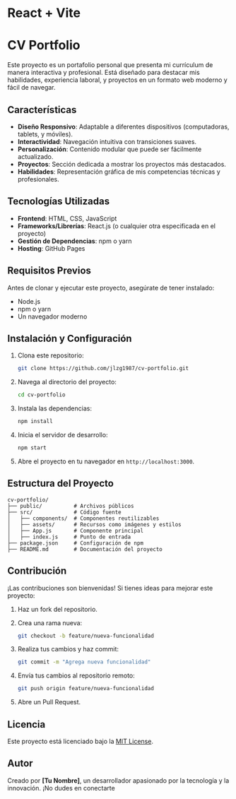 # React + Vite

# CV Portfolio

Este proyecto es un portafolio personal que presenta mi currículum de manera interactiva y profesional. Está diseñado para destacar mis habilidades, experiencia laboral, y proyectos en un formato web moderno y fácil de navegar.

## Características

- **Diseño Responsivo**: Adaptable a diferentes dispositivos (computadoras, tablets, y móviles).
- **Interactividad**: Navegación intuitiva con transiciones suaves.
- **Personalización**: Contenido modular que puede ser fácilmente actualizado.
- **Proyectos**: Sección dedicada a mostrar los proyectos más destacados.
- **Habilidades**: Representación gráfica de mis competencias técnicas y profesionales.

## Tecnologías Utilizadas

- **Frontend**: HTML, CSS, JavaScript
- **Frameworks/Librerías**: React.js (o cualquier otra especificada en el proyecto)
- **Gestión de Dependencias**: npm o yarn
- **Hosting**: GitHub Pages

## Requisitos Previos

Antes de clonar y ejecutar este proyecto, asegúrate de tener instalado:

- Node.js
- npm o yarn
- Un navegador moderno

## Instalación y Configuración

1. Clona este repositorio:

   ```bash
   git clone https://github.com/jlzg1987/cv-portfolio.git
   ```

2. Navega al directorio del proyecto:

   ```bash
   cd cv-portfolio
   ```

3. Instala las dependencias:

   ```bash
   npm install
   ```

4. Inicia el servidor de desarrollo:

   ```bash
   npm start
   ```

5. Abre el proyecto en tu navegador en `http://localhost:3000`.

## Estructura del Proyecto

```plaintext
cv-portfolio/
├── public/          # Archivos públicos
├── src/             # Código fuente
│   ├── components/  # Componentes reutilizables
│   ├── assets/      # Recursos como imágenes y estilos
│   ├── App.js       # Componente principal
│   ├── index.js     # Punto de entrada
├── package.json     # Configuración de npm
├── README.md        # Documentación del proyecto
```

## Contribución

¡Las contribuciones son bienvenidas! Si tienes ideas para mejorar este proyecto:

1. Haz un fork del repositorio.
2. Crea una rama nueva:

   ```bash
   git checkout -b feature/nueva-funcionalidad
   ```

3. Realiza tus cambios y haz commit:

   ```bash
   git commit -m "Agrega nueva funcionalidad"
   ```

4. Envía tus cambios al repositorio remoto:

   ```bash
   git push origin feature/nueva-funcionalidad
   ```

5. Abre un Pull Request.

## Licencia

Este proyecto está licenciado bajo la [MIT License](LICENSE).

## Autor

Creado por **[Tu Nombre]**, un desarrollador apasionado por la tecnología y la innovación. ¡No dudes en conectarte

